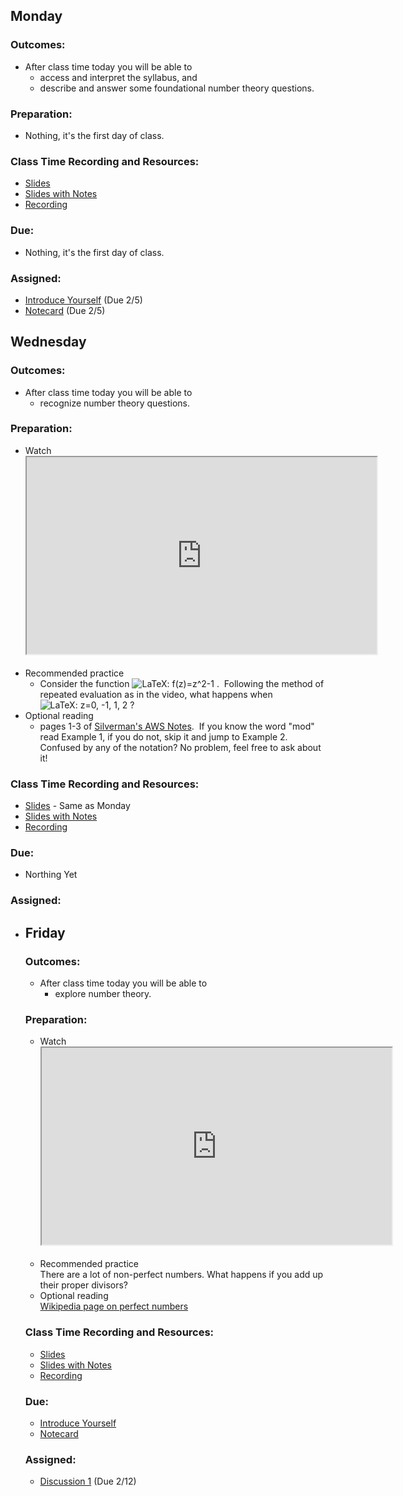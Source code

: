 
<h2>Monday</h2>
<h3>Outcomes:</h3>
<ul>
<li>After class time today you will be able to
<ul>
<li>access and interpret the syllabus, and</li>
<li>describe and answer some foundational number theory questions.</li>
</ul>
</li>
</ul>
<h3>Preparation:</h3>
<ul>
<li>Nothing, it's the first day of class.</li>
</ul>
<h3>Class Time Recording and Resources:</h3>
<ul>
<li><a class="instructure_file_link instructure_scribd_file" title="ws1-Intro_to_NT.pdf" href="https://uweau.instructure.com/courses/365635/files/29317685?verifier=1ZzodBNO8IEPMDJu716VFgOvNFbwexZReGSH0C1g&amp;wrap=1" target="_blank" data-canvas-previewable="false" data-api-endpoint="https://uweau.instructure.com/api/v1/courses/365635/files/29317685" data-api-returntype="File">Slides</a></li>
<li><a class="instructure_file_link instructure_scribd_file" title="341Notes_2-1-21.pdf" href="https://uweau.instructure.com/courses/365635/files/29317805?verifier=waU2vgJ7WjNsjZbcgUX6YBYnMMTmwLgYronvlkaX&amp;wrap=1" target="_blank" data-canvas-previewable="false" data-api-endpoint="https://uweau.instructure.com/api/v1/courses/365635/files/29317805" data-api-returntype="File">Slides with Notes</a></li>
<li><a class="instructure_file_link inline_disabled" href="https://us-lti.bbcollab.com/recording/7267cda494a34c459127b5327d2838c8" target="_blank">Recording</a></li>
</ul>
<h3>Due:</h3>
<ul>
<li>Nothing, it's the first day of class.</li>
</ul>
<h3>Assigned:</h3>
<ul>
<li>
<a title="Introduction" href="https://uweau.instructure.com/courses/365635/discussion_topics/2255446" data-api-endpoint="https://uweau.instructure.com/api/v1/courses/365635/discussion_topics/2255446" data-api-returntype="Discussion">Introduce Yourself</a> (Due 2/5)</li>
<li>
<a title="&quot;Notecards&quot;" href="https://uweau.instructure.com/courses/365635/assignments/3163021" data-api-endpoint="https://uweau.instructure.com/api/v1/courses/365635/assignments/3163021" data-api-returntype="Assignment">Notecard</a><a title="&quot;Notecards&quot;" href="%24CANVAS_OBJECT_REFERENCE%24/quizzes/gdca39762ceb994065e2c04d617cc3b3c" data-api-endpoint="https://uweau.instructure.com/api/v1/courses/362794/quizzes/616443" data-api-returntype="Quiz"></a> (Due 2/5)</li>
</ul>


<h2>Wednesday</h2>
<h3>Outcomes:</h3>
<ul>
<li>After class time today you will be able to
<ul>
<li>recognize number theory questions.</li>
</ul>
</li>
</ul>
<h3>Preparation:</h3>
<ul>
<li>Watch<br><iframe title="embedded content" src="https://www.youtube.com/embed/N92w4e-hrA4" width="560" height="315" allowfullscreen="allowfullscreen" allow="accelerometer; autoplay; clipboard-write; encrypted-media; gyroscope; picture-in-picture"></iframe>&nbsp;</li>
<li>Recommended practice
<ul>
<li>Consider the function <img class="equation_image" title="f(z)=z^2-1" src="https://uweau.instructure.com/equation_images/f(z)%253Dz%255E2-1" alt="LaTeX: f(z)=z^2-1" data-equation-content="f(z)=z^2-1" x-canvaslms-safe-mathml="<math xmlns=&quot;http://www.w3.org/1998/Math/MathML&quot;>
  <mi>f</mi>
  <mo stretchy=&quot;false&quot;>(</mo>
  <mi>z</mi>
  <mo stretchy=&quot;false&quot;>)</mo>
  <mo>=</mo>
  <msup>
    <mi>z</mi>
    <mn>2</mn>
  </msup>
  <mo>&amp;#x2212;<!-- − --></mo>
  <mn>1</mn>
</math>"> .&nbsp; Following the method of repeated evaluation as in the video, what happens when <img class="equation_image" title="z=0, -1, 1, 2" src="https://uweau.instructure.com/equation_images/z%253D0%252C%2520-1%252C%25201%252C%25202" alt="LaTeX: z=0, -1, 1, 2" data-equation-content="z=0, -1, 1, 2" x-canvaslms-safe-mathml="<math xmlns=&quot;http://www.w3.org/1998/Math/MathML&quot;>
  <mi>z</mi>
  <mo>=</mo>
  <mn>0</mn>
  <mo>,</mo>
  <mo>&amp;#x2212;<!-- − --></mo>
  <mn>1</mn>
  <mo>,</mo>
  <mn>1</mn>
  <mo>,</mo>
  <mn>2</mn>
</math>"> ?</li>
</ul>
</li>
<li>Optional reading
<ul>
<li>pages 1-3 of <a class="instructure_file_link inline_disabled" href="https://www.math.arizona.edu/~swc/aws/2010/2010SilvermanNotes.pdf" target="_blank">Silverman's AWS Notes</a>.&nbsp; If you know the word "mod" read Example 1, if you do not, skip it and jump to Example 2. Confused by any of the notation? No problem, feel free to ask about it!</li>
</ul>
</li>
</ul>
<h3>Class Time Recording and Resources:</h3>
<ul>
<li>
<a class="instructure_file_link instructure_scribd_file" title="ws1-Intro_to_NT.pdf" href="https://uweau.instructure.com/courses/365635/files/29317685?verifier=1ZzodBNO8IEPMDJu716VFgOvNFbwexZReGSH0C1g&amp;wrap=1" target="_blank" data-api-endpoint="https://uweau.instructure.com/api/v1/courses/365635/files/29317685" data-api-returntype="File">Slides</a> - Same as Monday</li>
<li><a id="29432164" class="instructure_file_link instructure_scribd_file" href="https://uweau.instructure.com/courses/365635/files/29432164?verifier=kCuF9gzoVpt9pOGD4quhRoxsmQvbV8tJPvLkDBkg&amp;wrap=1" target="_blank" data-canvas-previewable="true" data-api-endpoint="https://uweau.instructure.com/api/v1/courses/365635/files/29432164" data-api-returntype="File">Slides with Notes</a></li>
<li><a class="instructure_file_link inline_disabled" href="https://us-lti.bbcollab.com/recording/4508d825ce1c4e0e9be04969bedf7789" target="_blank">Recording</a></li>
</ul>
<h3>Due:</h3>
<ul>
<li>Northing Yet</li>
</ul>
<h3>Assigned:</h3>
<ul>
<li>


<h2>Friday</h2>
<h3>Outcomes:</h3>
<ul>
<li>After class time today you will be able to<br>
<ul>
<li>explore number theory.</li>
</ul>
</li>
</ul>
<h3>Preparation:</h3>
<ul>
<li>Watch<br><iframe title="embedded content" src="https://www.youtube.com/embed/T0xKHwQH-4I" width="560" height="315" allowfullscreen="allowfullscreen" allow="accelerometer; autoplay; clipboard-write; encrypted-media; gyroscope; picture-in-picture"></iframe>&nbsp;</li>
<li>Recommended practice<br>There are a lot of non-perfect numbers. What happens if you add up their proper divisors?</li>
<li>Optional reading<br><a class="instructure_file_link inline_disabled" href="https://en.wikipedia.org/wiki/Perfect_number" target="_blank">Wikipedia page on perfect numbers</a>
</li>
</ul>
<h3>Class Time Recording and Resources:</h3>
<ul>
<li><a id="29514498" class="instructure_file_link instructure_scribd_file" href="https://uweau.instructure.com/courses/365635/files/29514498?verifier=enNf3n5o3B0FG5pDiuGiCFkLmdF2DymujBKHnPep&amp;wrap=1" target="_blank" data-canvas-previewable="true" data-api-endpoint="https://uweau.instructure.com/api/v1/courses/365635/files/29514498" data-api-returntype="File">Slides</a></li>
<li><a id="29539146" class="instructure_file_link instructure_scribd_file" href="https://uweau.instructure.com/courses/365635/files/29539146?verifier=1riFEZjnguTl7PQ6bpVHzu93nW3QC13Ab5Hdro4m&amp;wrap=1" target="_blank" data-canvas-previewable="true" data-api-endpoint="https://uweau.instructure.com/api/v1/courses/365635/files/29539146" data-api-returntype="File">Slides with Notes</a></li>
<li><a class="instructure_file_link inline_disabled" href="https://us-lti.bbcollab.com/recording/987e42283011487fba24ce49e9d77085" target="_blank">Recording</a></li>
</ul>
<h3>Due:</h3>
<ul>
<li><a title="Introduction" href="https://uweau.instructure.com/courses/365635/discussion_topics/2255446" data-api-endpoint="https://uweau.instructure.com/api/v1/courses/365635/discussion_topics/2255446" data-api-returntype="Discussion">Introduce Yourself</a></li>
<li><a title="&quot;Notecards&quot;" href="https://uweau.instructure.com/courses/365635/assignments/3163021" data-api-endpoint="https://uweau.instructure.com/api/v1/courses/365635/assignments/3163021" data-api-returntype="Assignment">Notecard</a></li>
</ul>
<h3>Assigned:</h3>
<ul>
<li>
<a title="Week 1 Discussion Board" href="https://uweau.instructure.com/courses/365635/assignments/3163023" data-api-endpoint="https://uweau.instructure.com/api/v1/courses/365635/assignments/3163023" data-api-returntype="Assignment">Discussion 1</a> (Due 2/12)</li>
</ul>